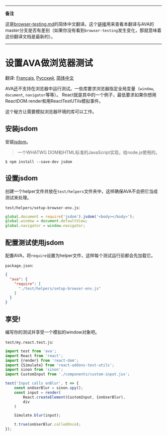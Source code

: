 ___
**备注**

这是[browser-testing.md](https://github.com/sindresorhus/ava/blob/master/docs/recipes/browser-testing.md)的简体中文翻译。这个[链接](https://github.com/sindresorhus/ava/compare/master...zhaozhiming:master)用来查看本翻译与AVA的master分支是否有差别（如果你没有看到`browser-testing`发生变化，那就意味着这份翻译文档是最新的）。
___

# 设置AVA做浏览器测试

翻译: [Français](https://github.com/sindresorhus/ava-docs/blob/master/fr_FR/docs/recipes/browser-testing.md), [Русский](https://github.com/sindresorhus/ava-docs/blob/master/ru_RU/docs/recipes/browser-testing.md), [简体中文](https://github.com/sindresorhus/ava-docs/blob/master/zh_CN/docs/recipes/browser-testing.md)



AVA[还](https://github.com/sindresorhus/ava/issues/24)不支持在浏览器中运行测试。一些库要求浏览器指定全局变量（`window`, `document`, `navigator`等等）。
React就是其中的一个例子，最低要求如果你想用ReactDOM.render和用ReactTestUTils模拟事件。

这个秘方让需要模拟浏览器环境的库可以工作。

## 安装jsdom

安装[jsdom](https://github.com/tmpvar/jsdom)。

> 一个WHATWG DOM和HTML标准的JavaScript实现，给node.js使用的。

```
$ npm install --save-dev jsdom
```

## 设置jsdom

创建一个helper文件并放在`test/helpers`文件夹中，这样确保AVA不会把它当成测试来处理。

`test/helpers/setup-browser-env.js`:

```js
global.document = require('jsdom').jsdom('<body></body>');
global.window = document.defaultView;
global.navigator = window.navigator;
```

## 配置测试使用jsdom

配置AVA，将`require`设置为helper文件，这样每个测试运行前都会先加载它。

`package.json`:

```json
{
  "ava": {
    "require": [
      "./test/helpers/setup-browser-env.js"
    ]
  }
}
```

## 享受!

编写你的测试并享受一个模拟的window对象吧。

`test/my.react.test.js`:

```js
import test from 'ava';
import React from 'react';
import {render} from 'react-dom';
import {Simulate} from 'react-addons-test-utils';
import sinon from 'sinon';
import CustomInput from './components/custom-input.jsx';

test('Input calls onBlur', t => {
    const onUserBlur = sinon.spy();
    const input = render(
        React.createElement(CustomInput, {onUserBlur),
        div
    )

    Simulate.blur(input);

    t.true(onUserBlur.calledOnce);
});
```
